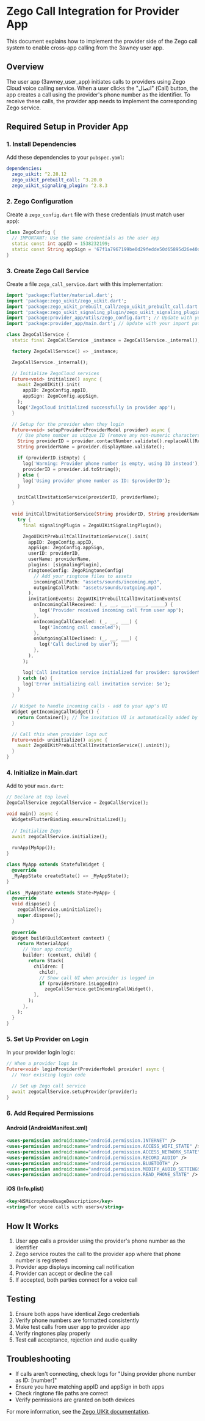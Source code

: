 # Zego Call Integration for Provider App

This document explains how to implement the provider side of the Zego call system to enable cross-app calling from the 3awney user app.

## Overview

The user app (3awney_user_app) initiates calls to providers using Zego Cloud voice calling service. When a user clicks the "اتصال" (Call) button, the app creates a call using the provider's phone number as the identifier. To receive these calls, the provider app needs to implement the corresponding Zego service.

## Required Setup in Provider App

### 1. Install Dependencies

Add these dependencies to your `pubspec.yaml`:

```yaml
dependencies:
  zego_uikit: ^2.28.12
  zego_uikit_prebuilt_call: ^3.20.0
  zego_uikit_signaling_plugin: ^2.8.3
```

### 2. Zego Configuration

Create a `zego_config.dart` file with these credentials (must match user app):

```dart
class ZegoConfig {
  // IMPORTANT: Use the same credentials as the user app
  static const int appID = 1538232199;
  static const String appSign = '67f1a7967199be0d29fedde50d65895d26e40d2a617d743f4d8c0f081bc6fb5b';
}
```

### 3. Create Zego Call Service

Create a file `zego_call_service.dart` with this implementation:

```dart
import 'package:flutter/material.dart';
import 'package:zego_uikit/zego_uikit.dart';
import 'package:zego_uikit_prebuilt_call/zego_uikit_prebuilt_call.dart';
import 'package:zego_uikit_signaling_plugin/zego_uikit_signaling_plugin.dart';
import 'package:provider_app/utils/zego_config.dart'; // Update with your import path
import 'package:provider_app/main.dart'; // Update with your import path

class ZegoCallService {
  static final ZegoCallService _instance = ZegoCallService._internal();

  factory ZegoCallService() => _instance;

  ZegoCallService._internal();

  // Initialize ZegoCloud services
  Future<void> initialize() async {
    await ZegoUIKit().init(
      appID: ZegoConfig.appID,
      appSign: ZegoConfig.appSign,
    );
    log('ZegoCloud initialized successfully in provider app');
  }

  // Setup for the provider when they login
  Future<void> setupProvider(ProviderModel provider) async {
    // Use phone number as unique ID (remove any non-numeric characters)
    String providerID = provider.contactNumber.validate().replaceAll(RegExp(r'[^0-9]'), '');
    String providerName = provider.displayName.validate();

    if (providerID.isEmpty) {
      log('Warning: Provider phone number is empty, using ID instead');
      providerID = provider.id.toString();
    } else {
      log('Using provider phone number as ID: $providerID');
    }

    initCallInvitationService(providerID, providerName);
  }

  void initCallInvitationService(String providerID, String providerName) {
    try {
      final signalingPlugin = ZegoUIKitSignalingPlugin();

      ZegoUIKitPrebuiltCallInvitationService().init(
        appID: ZegoConfig.appID,
        appSign: ZegoConfig.appSign,
        userID: providerID,
        userName: providerName,
        plugins: [signalingPlugin],
        ringtoneConfig: ZegoRingtoneConfig(
          // Add your ringtone files to assets
          incomingCallPath: "assets/sounds/incoming.mp3",
          outgoingCallPath: "assets/sounds/outgoing.mp3",
        ),
        invitationEvents: ZegoUIKitPrebuiltCallInvitationEvents(
          onIncomingCallReceived: (_, __, ___, ____, _____) {
            log('Provider received incoming call from user app');
          },
          onIncomingCallCanceled: (_, __, ___) {
            log('Incoming call canceled');
          },
          onOutgoingCallDeclined: (_, __, ___) {
            log('Call declined by user');
          },
        ),
      );

      log('Call invitation service initialized for provider: $providerName ($providerID)');
    } catch (e) {
      log('Error initializing call invitation service: $e');
    }
  }

  // Widget to handle incoming calls - add to your app's UI
  Widget getIncomingCallWidget() {
    return Container(); // The invitation UI is automatically added by the service
  }

  // Call this when provider logs out
  Future<void> uninitialize() async {
    await ZegoUIKitPrebuiltCallInvitationService().uninit();
  }
}
```

### 4. Initialize in Main.dart

Add to your `main.dart`:

```dart
// Declare at top level
ZegoCallService zegoCallService = ZegoCallService();

void main() async {
  WidgetsFlutterBinding.ensureInitialized();
  
  // Initialize Zego
  await zegoCallService.initialize();
  
  runApp(MyApp());
}

class MyApp extends StatefulWidget {
  @override
  _MyAppState createState() => _MyAppState();
}

class _MyAppState extends State<MyApp> {
  @override
  void dispose() {
    zegoCallService.uninitialize();
    super.dispose();
  }
  
  @override
  Widget build(BuildContext context) {
    return MaterialApp(
      // Your app config
      builder: (context, child) {
        return Stack(
          children: [
            child!,
            // Show call UI when provider is logged in
            if (providerStore.isLoggedIn)
              zegoCallService.getIncomingCallWidget(),
          ],
        );
      },
    );
  }
}
```

### 5. Set Up Provider on Login

In your provider login logic:

```dart
// When a provider logs in
Future<void> loginProvider(ProviderModel provider) async {
  // Your existing login code
  
  // Set up Zego call service
  await zegoCallService.setupProvider(provider);
}
```

### 6. Add Required Permissions

#### Android (AndroidManifest.xml)

```xml
<uses-permission android:name="android.permission.INTERNET" />
<uses-permission android:name="android.permission.ACCESS_WIFI_STATE" />
<uses-permission android:name="android.permission.ACCESS_NETWORK_STATE" />
<uses-permission android:name="android.permission.RECORD_AUDIO" />
<uses-permission android:name="android.permission.BLUETOOTH" />
<uses-permission android:name="android.permission.MODIFY_AUDIO_SETTINGS" />
<uses-permission android:name="android.permission.READ_PHONE_STATE" />
```

#### iOS (Info.plist)

```xml
<key>NSMicrophoneUsageDescription</key>
<string>For voice calls with users</string>
```

## How It Works

1. User app calls a provider using the provider's phone number as the identifier
2. Zego service routes the call to the provider app where that phone number is registered
3. Provider app displays incoming call notification
4. Provider can accept or decline the call
5. If accepted, both parties connect for a voice call

## Testing

1. Ensure both apps have identical Zego credentials
2. Verify phone numbers are formatted consistently
3. Make test calls from user app to provider app
4. Verify ringtones play properly
5. Test call acceptance, rejection and audio quality

## Troubleshooting

- If calls aren't connecting, check logs for "Using provider phone number as ID: [number]"
- Ensure you have matching appID and appSign in both apps
- Check ringtone file paths are correct
- Verify permissions are granted on both devices

For more information, see the [Zego UIKit documentation](https://docs.zegocloud.com/article/13912). 